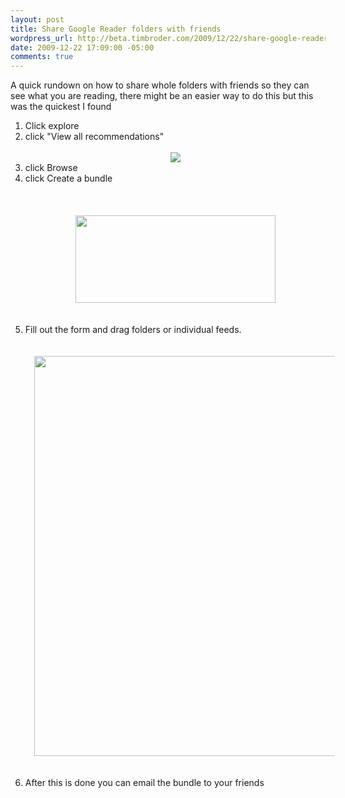 ```yaml
--- 
layout: post
title: Share Google Reader folders with friends
wordpress_url: http://beta.timbroder.com/2009/12/22/share-google-reader-folders-with-friends/
date: 2009-12-22 17:09:00 -05:00
comments: true
---
```

A quick rundown on how to share whole folders with friends so they can see what you are reading, there might be an easier way to do this but this was the quickest I found<br />
<ol><li>Click explore</li>
<li>click "View all recommendations"<br />
<br />
</li>

<div class="separator" style="clear: both; text-align: center;"><a href="http://1.bp.blogspot.com/_Ng3QbVQfLZ8/SzD8khAOeNI/AAAAAAAAeX4/RBFGgN8O-B8/s1600-h/read1.png" imageanchor="1" style="margin-left: 1em; margin-right: 1em;"><img border="0" src="http://1.bp.blogspot.com/_Ng3QbVQfLZ8/SzD8khAOeNI/AAAAAAAAeX4/RBFGgN8O-B8/s1600/read1.png" /></a>    
</div><div class="separator" style="clear: both; text-align: center;">
</div>
<li>click Browse</li>
<li>click Create a bundle<br />
<br />
<br />
<br />
<div class="separator" style="clear: both; text-align: center;"><a href="http://3.bp.blogspot.com/_Ng3QbVQfLZ8/SzD88D6_mgI/AAAAAAAAeYA/6QirJn9t9fc/s1600-h/read2.png" imageanchor="1" style="margin-left: 1em; margin-right: 1em;"><img border="0" height="140" src="http://3.bp.blogspot.com/_Ng3QbVQfLZ8/SzD88D6_mgI/AAAAAAAAeYA/6QirJn9t9fc/s320/read2.png" width="320" /></a><br />
</div><br />
<br />
</li>
<li>Fill out the form and drag folders or individual feeds.<br />
<br />
<br />
<div class="separator" style="clear: both; text-align: center;"><a href="http://2.bp.blogspot.com/_Ng3QbVQfLZ8/SzD9LFlFG9I/AAAAAAAAeYI/MRJizzHj1Sc/s1600-h/read3.png" imageanchor="1" style="margin-left: 1em; margin-right: 1em;"><img border="0" height="640" src="http://2.bp.blogspot.com/_Ng3QbVQfLZ8/SzD9LFlFG9I/AAAAAAAAeYI/MRJizzHj1Sc/s640/read3.png" width="529" /></a><br />
</div><br />
<br />
</li>
<li>After this is done you can email the bundle to your friends<br />
</li>
</ol>
